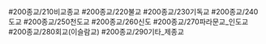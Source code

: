 #200종교/210비교종교
#200종교/220불교
#200종교/230기독교
#200종교/240도교
#200종교/250천도교
#200종교/260신도
#200종교/270파라문교_인도교
#200종교/280회교(이슬람교)
#200종교/290기타_제종교